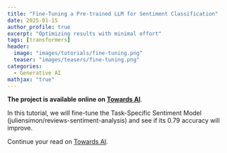 ```yaml
---
title: "Fine-Tuning a Pre-trained LLM for Sentiment Classification"
date: 2025-01-15
author_profile: true
excerpt: "Optimizing results with minimal effort"
tags: [transformers]
header:
  image: "images/tutorials/fine-tuning.png"
  teaser: "images/teasers/fine-tuning.png"
categories:
  - Generative AI
mathjax: "true"
---
```


**The project is available online on [Towards AI](https://medium.com/towards-artificial-intelligence/fine-tuning-a-pre-trained-llm-for-sentiment-classification-394ea9217bdb)**.

In this tutorial, we will fine-tune the Task-Specific Sentiment Model (juliensimon/reviews-sentiment-analysis) and see if its 0.79 accuracy will improve.

Continue your read on [Towards AI](https://medium.com/towards-artificial-intelligence/fine-tuning-a-pre-trained-llm-for-sentiment-classification-394ea9217bdb).